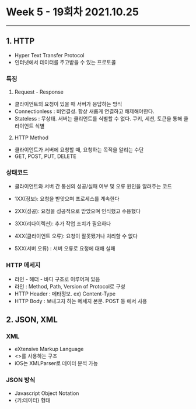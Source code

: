 # Week 5 - 19회차 2021.10.25
---

## 1. HTTP
- Hyper Text Transfer Protocol
- 인터넷에서 데이터를 주고받을 수 있는 프로토콜


### 특징
1. Request - Response
- 클라이언트의 요청이 있을 때 서버가 응답하는 방식
- Connectionless : 비연결성. 항상 새롭게 연결하고 해제해야한다.
- Stateless : 무상태. 서버는 클리언트를 식별할 수 없다. 쿠키, 세션, 토큰을 통해 클라이언트 식별

2. HTTP Method
- 클라이언트가 서버에 요청할 때, 요청하는 목적을 알리는 수단
- GET, POST, PUT, DELETE


### 상태코드
- 클라이언트와 서버 간 통신의 성공/실패 여부 및 오류 원인을 알려주는 코드

- 1XX(정보): 요청을 받앗으며 프로세스를 계속한다
- 2XX(성공): 요청을 성공적으로 받았으며 인식했고 수용했다
- 3XX(리다이렉션): 추가 작업 조치가 필요하다
- 4XX(클라이언트 오류): 요청이 잘못됐거나 처리할 수 없다
- 5XX(서버 오류) : 서버 오류로 요청에 대해 실패

### HTTP 메세지
- 라인 - 헤더 - 바디 구조로 이루어져 있음
- 라인 : Method, Path, Version of Protocol로 구성
- HTTP Header : 메타정보. ex) Content-Type
- HTTP Body : 보내고자 하는 메세지 본문. POST 등 에서 사용

## 2. JSON, XML
### XML
- eXtensive Markup Language
- <>를 사용하는 구조
- iOS는 XMLParser로 데이터 분석 가능

### JSON 방식
- Javascript Object Notation
- {키:데이터} 형태